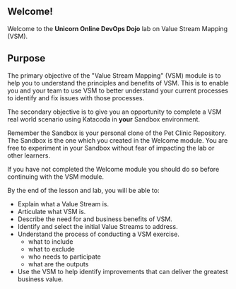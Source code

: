 ## Welcome!

Welcome to the **Unicorn Online DevOps Dojo** lab on Value Stream Mapping (VSM).

## Purpose

The primary objective of the "Value Stream Mapping" (VSM) module is to help you to understand the principles and benefits of VSM. This is to enable you and your team to use VSM to better understand your current processes to identify and fix issues with those processes.

The secondary objective is to give you an opportunity to complete a VSM real world scenario using Katacoda in **your** Sandbox environment.

Remember the Sandbox is your personal clone of the Pet Clinic Repository. The Sandbox is the one which you created in the Welcome module. You are free to experiment in your Sandbox without fear of impacting the lab or other learners.

If you have not completed the Welcome module you should do so before continuing with the VSM module.

By the end of the lesson and lab, you will be able to:

* Explain what a Value Stream is.
* Articulate what VSM is.
* Describe the need for and business benefits of VSM.
* Identify and select the initial Value Streams to address.
* Understand the process of conducting a VSM exercise.
    * what to include
    * what to exclude
    * who needs to participate
    * what are the outputs
* Use the VSM to help identify improvements that can deliver the greatest business value.

